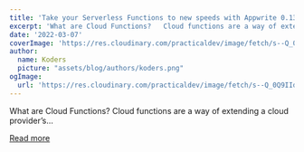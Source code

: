 ```yaml
---
title: 'Take your Serverless Functions to new speeds with Appwrite 0.13'
excerpt: 'What are Cloud Functions?   Cloud functions are a way of extending a cloud provider’s...'
date: '2022-03-07'
coverImage: 'https://res.cloudinary.com/practicaldev/image/fetch/s--Q_0Q9IId--/c_imagga_scale,f_auto,fl_progressive,h_420,q_auto,w_1000/https://dev-to-uploads.s3.amazonaws.com/uploads/articles/l5n0p95ncwml546a7hpu.png'
author:
  name: Koders
  picture: "assets/blog/authors/koders.png"
ogImage:
  url: 'https://res.cloudinary.com/practicaldev/image/fetch/s--Q_0Q9IId--/c_imagga_scale,f_auto,fl_progressive,h_420,q_auto,w_1000/https://dev-to-uploads.s3.amazonaws.com/uploads/articles/l5n0p95ncwml546a7hpu.png'
---
```


What are Cloud Functions?   Cloud functions are a way of extending a cloud provider’s...

[Read more](https://dev.to/appwrite/take-your-serverless-functions-to-new-speeds-with-appwrite-013-5868)
